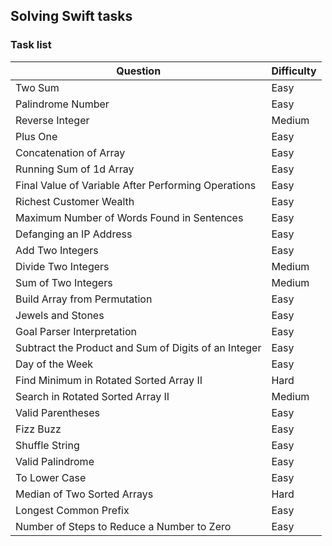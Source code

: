 ## Solving Swift tasks

### Task list

| Question | Difficulty | 
| ------------------ | ---------- |
| Two Sum |    Easy    |
| Palindrome Number |    Easy    |
| Reverse Integer |    Medium  |
| Plus One |    Easy    |
| Concatenation of Array |    Easy    |
| Running Sum of 1d Array |    Easy    |
| Final Value of Variable After Performing Operations  |    Easy    |
| Richest Customer Wealth |    Easy    |
| Maximum Number of Words Found in Sentences |    Easy    |
| Defanging an IP Address |    Easy    |
| Add Two Integers |    Easy    |
| Divide Two Integers |    Medium  |
| Sum of Two Integers |    Medium  |
| Build Array from Permutation |    Easy    |
| Jewels and Stones |    Easy    |
| Goal Parser Interpretation |    Easy    |
| Subtract the Product and Sum of Digits of an Integer |    Easy    |
| Day of the Week |    Easy    |
| Find Minimum in Rotated Sorted Array II |    Hard    |
| Search in Rotated Sorted Array II |    Medium  |
| Valid Parentheses |    Easy    |
| Fizz Buzz |    Easy    |
| Shuffle String |    Easy    |
| Valid Palindrome |    Easy    |
| To Lower Case |    Easy    |
| Median of Two Sorted Arrays |    Hard    |
| Longest Common Prefix |    Easy    |
| Number of Steps to Reduce a Number to Zero |    Easy    |
